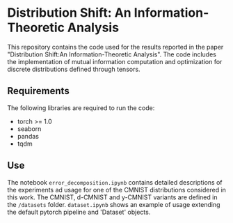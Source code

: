# Distribution Shift: An Information-Theoretic Analysis
This repository contains the code used for the results reported in the paper "Distribution Shift:An Information-Theoretic Analysis".
The code includes the implementation of mutual information computation and optimization for discrete distributions defined through tensors.

## Requirements
The following libraries are required to run the code:
- torch >= 1.0
- seaborn
- pandas
- tqdm


## Use
The notebook `error_decomposition.ipynb` contains detailed descriptions of the experiments ad usage for one of the CMNIST distributions considered in this work.
The CMNIST, d-CMNIST and y-CMNIST variants are defined in the `/datasets` folder. `dataset.ipynb` shows an example of usage extending the default pytorch pipeline and 'Dataset' objects.